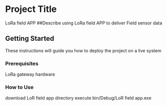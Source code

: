 # Project Title
LoRa field APP
##Describe
using LoRa field APP to deliver Field sensor data   
## Getting Started
These instructions will guide you how to deploy the project on a live system
### Prerequisites
LoRa gateway hardware
### How to Use
download LoR field app directory
execute bin/Debug/LoR field app.exe
